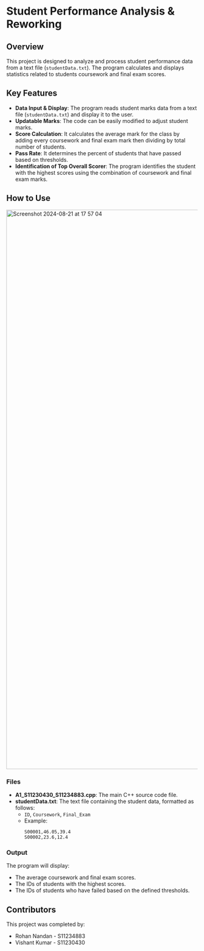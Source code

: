 # Student Performance Analysis & Reworking

## Overview

This project is designed to analyze and process student performance data from a text file (`studentData.txt`). The program calculates and displays statistics related to students coursework and final exam scores.

## Key Features

- **Data Input & Display**: The program reads student marks data from a text file (`studentData.txt`) and display it to the user.
- **Updatable Marks**: The code can be easily modified to adjust student marks. 
- **Score Calculation**: It calculates the average mark for the class by adding every coursework and final exam mark then dividing by total number of students.
- **Pass Rate**: It determines the percent of students that have passed based on thresholds.
- **Identification of Top Overall Scorer**: The program identifies the student with the highest scores using the combination of coursework and final exam marks.

## How to Use

[
<img width="1470" alt="Screenshot 2024-08-21 at 17 57 04" src="https://github.com/user-attachments/assets/1fe3b29a-3918-46ee-b538-3b54f83221ad">
](url)

### Files

- **A1_S11230430_S11234883.cpp**: The main C++ source code file.
- **studentData.txt**: The text file containing the student data, formatted as follows:
  - `ID`, `Coursework`, `Final_Exam`
  - Example:
    ```
    S00001,46.05,39.4
    S00002,23.6,12.4
    ```

### Output

The program will display:

- The average coursework and final exam scores.
- The IDs of students with the highest scores.
- The IDs of students who have failed based on the defined thresholds.

## Contributors

This project was completed by:

- Rohan Nandan - S11234883
- Vishant Kumar - S11230430
